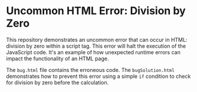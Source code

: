 # Uncommon HTML Error: Division by Zero

This repository demonstrates an uncommon error that can occur in HTML: division by zero within a script tag.  This error will halt the execution of the JavaScript code. It's an example of how unexpected runtime errors can impact the functionality of an HTML page.

The `bug.html` file contains the erroneous code. The `bugSolution.html` demonstrates how to prevent this error using a simple `if` condition to check for division by zero before the calculation.